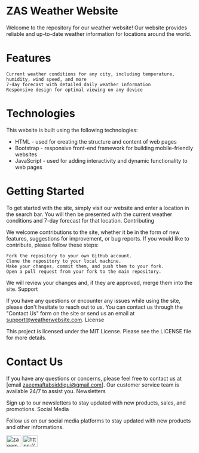 
# ZAS Weather Website

Welcome to the repository for our weather website! Our website provides reliable and up-to-date weather information for locations around the world.

# Features

    Current weather conditions for any city, including temperature, humidity, wind speed, and more
    7-day forecast with detailed daily weather information
    Responsive design for optimal viewing on any device
 
# Technologies
This website is built using the following technologies:
-	HTML - used for creating the structure and content of web pages
-	Bootstrap - responsive front-end framework for building mobile-friendly websites
-	JavaScript - used for adding interactivity and dynamic functionality to web pages

# Getting Started

To get started with the site, simply visit our website and enter a location in the search bar. You will then be presented with the current weather conditions and 7-day forecast for that location.
Contributing

We welcome contributions to the site, whether it be in the form of new features, suggestions for improvement, or bug reports. If you would like to contribute, please follow these steps:

    Fork the repository to your own GitHub account.
    Clone the repository to your local machine.
    Make your changes, commit them, and push them to your fork.
    Open a pull request from your fork to the main repository.

We will review your changes and, if they are approved, merge them into the site.
Support

If you have any questions or encounter any issues while using the site, please don't hesitate to reach out to us. You can contact us through the "Contact Us" form on the site or send us an email at support@weatherwebsite.com.
License

This project is licensed under the MIT License. Please see the LICENSE file for more details.
# Contact Us

If you have any questions or concerns, please feel free to contact us at [email zaeemaftabsiddiqui@gmail.com]. Our customer service team is available 24/7 to assist you.
Newsletters

Sign up to our newsletters to stay updated with new products, sales, and promotions.
Social Media

Follow us on our social media platforms to stay updated with new products and other informations.

   
<a href="https://twitter.com/zaeemaftab" target="blank"><img align="center" src="https://raw.githubusercontent.com/rahuldkjain/github-profile-readme-generator/master/src/images/icons/Social/twitter.svg" alt="zaeemaftab" height="30" width="40" /></a>
<a href="https://linkedin.com/in/https://www.linkedin.com/in/zaeem-aftab-siddiqui-ba45b21a2/" target="blank"><img align="center" src="https://raw.githubusercontent.com/rahuldkjain/github-profile-readme-generator/master/src/images/icons/Social/linked-in-alt.svg" alt="https://www.linkedin.com/in/zaeem-aftab-siddiqui-ba45b21a2/" height="30" width="40" /></a>
